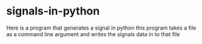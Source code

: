 # signals-in-python
Here is a program that generates a signal in python 
this program takes a file as a command line argument and writes the signals data in to that file
